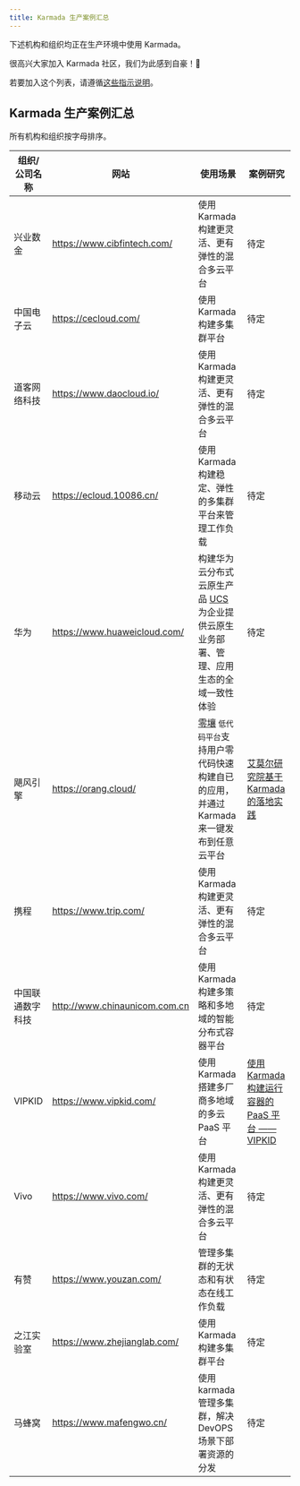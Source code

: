 ```yaml
---
title: Karmada 生产案例汇总
---
```

下述机构和组织均正在生产环境中使用 Karmada。

很高兴大家加入 Karmada 社区，我们为此感到自豪！💖

若要加入这个列表，请遵循[这些指示说明](https://github.com/karmada-io/website/tree/main/adopters/README.md)。

## Karmada 生产案例汇总

所有机构和组织按字母排序。


| 组织/公司名称  | 网站                            | 使用场景                                                                                           | 案例研究                                              |
|----------|-------------------------------|------------------------------------------------------------------------------------------------|---------------------------------------------------|
| 兴业数金     | https://www.cibfintech.com/   | 使用 Karmada 构建更灵活、更有弹性的混合多云平台                                                                   | 待定                                                |
| 中国电子云    | https://cecloud.com/          | 使用 Karmada 构建多集群平台                                                                             | 待定                                                          |
| 道客网络科技   | https://www.daocloud.io/      | 使用 Karmada 构建更灵活、更有弹性的混合多云平台                                                                   | 待定                                                |
| 移动云      | https://ecloud.10086.cn/      | 使用 Karmada 构建稳定、弹性的多集群平台来管理工作负载                                                                | 待定                                                |
| 华为       | https://www.huaweicloud.com/  | 构建华为云分布式云原生产品 [UCS](https://www.huaweicloud.com/product/ucs.html) 为企业提供云原生业务部署、管理、应用生态的全域一致性体验 | 待定                                                |
| 飓风引擎     | https://orang.cloud/          | [零壤](https://orang.cloud/) `低代码平台`支持用户零代码快速构建自已的应用，并通过Karmada来一键发布到任意云平台                       | [艾莫尔研究院基于 Karmada 的落地实践](ci123.md)                |
| 携程       | https://www.trip.com/         | 使用 Karmada 构建更灵活、更有弹性的混合多云平台                                                                   | 待定                                                |
| 中国联通数字科技 | http://www.chinaunicom.com.cn | 使用 Karmada 构建多策略和多地域的智能分布式容器平台                                                                 | 待定                                                |
| VIPKID   | https://www.vipkid.com/       | 使用 Karmada 搭建多厂商多地域的多云 PaaS 平台                                                                 | [使用 Karmada 构建运行容器的 PaaS 平台 —— VIPKID](vipkid.md) |
| Vivo     | https://www.vivo.com/         | 使用 Karmada 构建更灵活、更有弹性的混合多云平台                                                                   | 待定                                                |
| 有赞       | https://www.youzan.com/       | 管理多集群的无状态和有状态在线工作负载                                                                            | 待定                                                |
| 之江实验室    | https://www.zhejianglab.com/  | 使用 Karmada 构建多集群平台                                                                             | 待定                                                |
| 马蜂窝      | https://www.mafengwo.cn/  | 使用 karmada 管理多集群，解决 DevOPS 场景下部署资源的分发                                                        | 待定                                              |